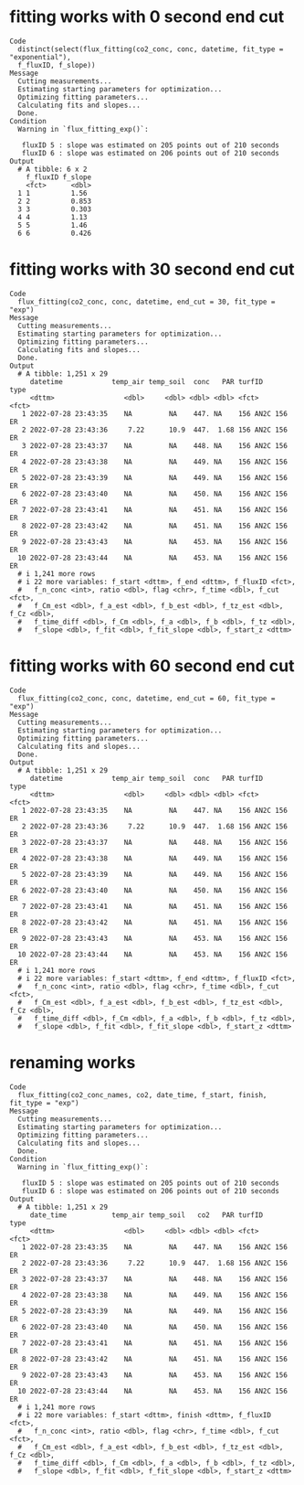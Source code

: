 # fitting works with 0 second end cut

    Code
      distinct(select(flux_fitting(co2_conc, conc, datetime, fit_type = "exponential"),
      f_fluxID, f_slope))
    Message
      Cutting measurements...
      Estimating starting parameters for optimization...
      Optimizing fitting parameters...
      Calculating fits and slopes...
      Done.
    Condition
      Warning in `flux_fitting_exp()`:
      
       fluxID 5 : slope was estimated on 205 points out of 210 seconds
       fluxID 6 : slope was estimated on 206 points out of 210 seconds
    Output
      # A tibble: 6 x 2
        f_fluxID f_slope
        <fct>      <dbl>
      1 1          1.56 
      2 2          0.853
      3 3          0.303
      4 4          1.13 
      5 5          1.46 
      6 6          0.426

# fitting works with 30 second end cut

    Code
      flux_fitting(co2_conc, conc, datetime, end_cut = 30, fit_type = "exp")
    Message
      Cutting measurements...
      Estimating starting parameters for optimization...
      Optimizing fitting parameters...
      Calculating fits and slopes...
      Done.
    Output
      # A tibble: 1,251 x 29
         datetime            temp_air temp_soil  conc   PAR turfID       type 
         <dttm>                 <dbl>     <dbl> <dbl> <dbl> <fct>        <fct>
       1 2022-07-28 23:43:35    NA         NA    447. NA    156 AN2C 156 ER   
       2 2022-07-28 23:43:36     7.22      10.9  447.  1.68 156 AN2C 156 ER   
       3 2022-07-28 23:43:37    NA         NA    448. NA    156 AN2C 156 ER   
       4 2022-07-28 23:43:38    NA         NA    449. NA    156 AN2C 156 ER   
       5 2022-07-28 23:43:39    NA         NA    449. NA    156 AN2C 156 ER   
       6 2022-07-28 23:43:40    NA         NA    450. NA    156 AN2C 156 ER   
       7 2022-07-28 23:43:41    NA         NA    451. NA    156 AN2C 156 ER   
       8 2022-07-28 23:43:42    NA         NA    451. NA    156 AN2C 156 ER   
       9 2022-07-28 23:43:43    NA         NA    453. NA    156 AN2C 156 ER   
      10 2022-07-28 23:43:44    NA         NA    453. NA    156 AN2C 156 ER   
      # i 1,241 more rows
      # i 22 more variables: f_start <dttm>, f_end <dttm>, f_fluxID <fct>,
      #   f_n_conc <int>, ratio <dbl>, flag <chr>, f_time <dbl>, f_cut <fct>,
      #   f_Cm_est <dbl>, f_a_est <dbl>, f_b_est <dbl>, f_tz_est <dbl>, f_Cz <dbl>,
      #   f_time_diff <dbl>, f_Cm <dbl>, f_a <dbl>, f_b <dbl>, f_tz <dbl>,
      #   f_slope <dbl>, f_fit <dbl>, f_fit_slope <dbl>, f_start_z <dttm>

# fitting works with 60 second end cut

    Code
      flux_fitting(co2_conc, conc, datetime, end_cut = 60, fit_type = "exp")
    Message
      Cutting measurements...
      Estimating starting parameters for optimization...
      Optimizing fitting parameters...
      Calculating fits and slopes...
      Done.
    Output
      # A tibble: 1,251 x 29
         datetime            temp_air temp_soil  conc   PAR turfID       type 
         <dttm>                 <dbl>     <dbl> <dbl> <dbl> <fct>        <fct>
       1 2022-07-28 23:43:35    NA         NA    447. NA    156 AN2C 156 ER   
       2 2022-07-28 23:43:36     7.22      10.9  447.  1.68 156 AN2C 156 ER   
       3 2022-07-28 23:43:37    NA         NA    448. NA    156 AN2C 156 ER   
       4 2022-07-28 23:43:38    NA         NA    449. NA    156 AN2C 156 ER   
       5 2022-07-28 23:43:39    NA         NA    449. NA    156 AN2C 156 ER   
       6 2022-07-28 23:43:40    NA         NA    450. NA    156 AN2C 156 ER   
       7 2022-07-28 23:43:41    NA         NA    451. NA    156 AN2C 156 ER   
       8 2022-07-28 23:43:42    NA         NA    451. NA    156 AN2C 156 ER   
       9 2022-07-28 23:43:43    NA         NA    453. NA    156 AN2C 156 ER   
      10 2022-07-28 23:43:44    NA         NA    453. NA    156 AN2C 156 ER   
      # i 1,241 more rows
      # i 22 more variables: f_start <dttm>, f_end <dttm>, f_fluxID <fct>,
      #   f_n_conc <int>, ratio <dbl>, flag <chr>, f_time <dbl>, f_cut <fct>,
      #   f_Cm_est <dbl>, f_a_est <dbl>, f_b_est <dbl>, f_tz_est <dbl>, f_Cz <dbl>,
      #   f_time_diff <dbl>, f_Cm <dbl>, f_a <dbl>, f_b <dbl>, f_tz <dbl>,
      #   f_slope <dbl>, f_fit <dbl>, f_fit_slope <dbl>, f_start_z <dttm>

# renaming works

    Code
      flux_fitting(co2_conc_names, co2, date_time, f_start, finish, fit_type = "exp")
    Message
      Cutting measurements...
      Estimating starting parameters for optimization...
      Optimizing fitting parameters...
      Calculating fits and slopes...
      Done.
    Condition
      Warning in `flux_fitting_exp()`:
      
       fluxID 5 : slope was estimated on 205 points out of 210 seconds
       fluxID 6 : slope was estimated on 206 points out of 210 seconds
    Output
      # A tibble: 1,251 x 29
         date_time           temp_air temp_soil   co2   PAR turfID       type 
         <dttm>                 <dbl>     <dbl> <dbl> <dbl> <fct>        <fct>
       1 2022-07-28 23:43:35    NA         NA    447. NA    156 AN2C 156 ER   
       2 2022-07-28 23:43:36     7.22      10.9  447.  1.68 156 AN2C 156 ER   
       3 2022-07-28 23:43:37    NA         NA    448. NA    156 AN2C 156 ER   
       4 2022-07-28 23:43:38    NA         NA    449. NA    156 AN2C 156 ER   
       5 2022-07-28 23:43:39    NA         NA    449. NA    156 AN2C 156 ER   
       6 2022-07-28 23:43:40    NA         NA    450. NA    156 AN2C 156 ER   
       7 2022-07-28 23:43:41    NA         NA    451. NA    156 AN2C 156 ER   
       8 2022-07-28 23:43:42    NA         NA    451. NA    156 AN2C 156 ER   
       9 2022-07-28 23:43:43    NA         NA    453. NA    156 AN2C 156 ER   
      10 2022-07-28 23:43:44    NA         NA    453. NA    156 AN2C 156 ER   
      # i 1,241 more rows
      # i 22 more variables: f_start <dttm>, finish <dttm>, f_fluxID <fct>,
      #   f_n_conc <int>, ratio <dbl>, flag <chr>, f_time <dbl>, f_cut <fct>,
      #   f_Cm_est <dbl>, f_a_est <dbl>, f_b_est <dbl>, f_tz_est <dbl>, f_Cz <dbl>,
      #   f_time_diff <dbl>, f_Cm <dbl>, f_a <dbl>, f_b <dbl>, f_tz <dbl>,
      #   f_slope <dbl>, f_fit <dbl>, f_fit_slope <dbl>, f_start_z <dttm>

